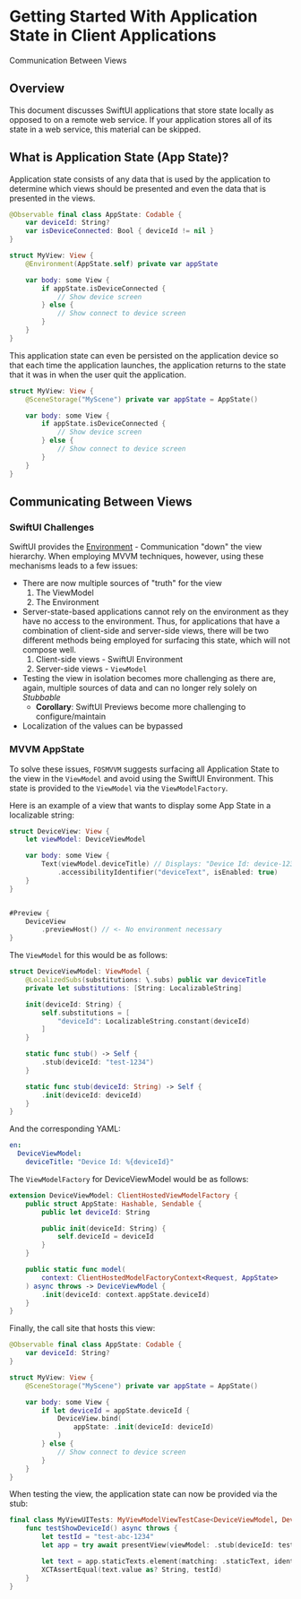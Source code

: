 # Getting Started With Application State in Client Applications

Communication Between Views

## Overview

This document discusses SwiftUI applications that store state locally as opposed to on a
remote web service.  If your application stores all of its state in a web service, this material
can be skipped.

## What is Application State (App State)?

Application state consists of any data that is used by the application to determine
which views should be presented and even the data that is presented in the views.

```swift
@Observable final class AppState: Codable {
    var deviceId: String?
    var isDeviceConnected: Bool { deviceId != nil }
}

struct MyView: View {
    @Environment(AppState.self) private var appState

    var body: some View {
        if appState.isDeviceConnected {
            // Show device screen
        } else {
            // Show connect to device screen
        }
    }
}
```

This application state can even be persisted on the application device so that
each time the application launches, the application returns to the state that it
was in when the user quit the application.

```swift
struct MyView: View {
    @SceneStorage("MyScene") private var appState = AppState()

    var body: some View {
        if appState.isDeviceConnected {
            // Show device screen
        } else {
            // Show connect to device screen
        }
    }
}
```

## Communicating Between Views

### SwiftUI Challenges

SwiftUI provides the  [Environment](https://developer.apple.com/documentation/swiftui/environment) - Communication "down" the view hierarchy.  When employing MVVM techniques, however, using these mechanisms leads to a few issues:

- There are now multiple sources of "truth" for the view
    1. The ViewModel
    1. The Environment
- Server-state-based applications cannot rely on the environment as they have no access to the environment.  Thus, for applications that have a combination of client-side and server-side views, there will be two different methods being employed for surfacing this state, which will not compose well.
    1. Client-side views - SwiftUI Environment
    1. Server-side views - ``ViewModel``
- Testing the view in isolation becomes more challenging as there are, again, multiple sources of data and can no longer rely solely on *Stubbable*
    - **Corollary**: SwiftUI Previews become more challenging to configure/maintain 
- Localization of the values can be bypassed

### MVVM AppState

To solve these issues, ``FOSMVVM`` suggests surfacing all Application State to the
view in the ``ViewModel`` and avoid using the SwiftUI Environment.  This state is
provided to the ``ViewModel`` via the ``ViewModelFactory``.

Here is an example of a view that wants to display some App State in a localizable
string:

```swift
struct DeviceView: View {
    let viewModel: DeviceViewModel

    var body: some View {
        Text(viewModel.deviceTitle) // Displays: "Device Id: device-123"
            .accessibilityIdentifier("deviceText", isEnabled: true)
    }
}


#Preview {
    DeviceView
        .previewHost() // <- No environment necessary
}
```

The ``ViewModel`` for this would be as follows:

```swift
struct DeviceViewModel: ViewModel {
    @LocalizedSubs(substitutions: \.subs) public var deviceTitle
    private let substitutions: [String: LocalizableString]

    init(deviceId: String) {
        self.substitutions = [
            "deviceId": LocalizableString.constant(deviceId)
        ]
    }

    static func stub() -> Self {
        .stub(deviceId: "test-1234")
    }

    static func stub(deviceId: String) -> Self {
        .init(deviceId: deviceId)
    }
}

```

And the corresponding YAML:

```yaml
en:
  DeviceViewModel:
    deviceTitle: "Device Id: %{deviceId}"
```

The ``ViewModelFactory`` for DeviceViewModel would be as follows:

```swift
extension DeviceViewModel: ClientHostedViewModelFactory {
    public struct AppState: Hashable, Sendable {
        public let deviceId: String

        public init(deviceId: String) {
            self.deviceId = deviceId
        }
    }

    public static func model(
        context: ClientHostedModelFactoryContext<Request, AppState>
    ) async throws -> DeviceViewModel {
        .init(deviceId: context.appState.deviceId)
    }
}
```

Finally, the call site that hosts this view:

```swift
@Observable final class AppState: Codable {
    var deviceId: String?
}

struct MyView: View {
    @SceneStorage("MyScene") private var appState = AppState()

    var body: some View {
        if let deviceId = appState.deviceId {
            DeviceView.bind(
                appState: .init(deviceId: deviceId)
            )
        } else {
            // Show connect to device screen
        }
    }
}
```

When testing the view, the application state can now be provided via the
stub:

```swift
final class MyViewUITests: MyViewModelViewTestCase<DeviceViewModel, DeviceViewModelStubOperations>, @unchecked Sendable {
    func testShowDeviceId() async throws {
        let testId = "test-abc-1234"
        let app = try await presentView(viewModel: .stub(deviceId: testId))

        let text = app.staticTexts.element(matching: .staticText, identifier: "deviceText")
        XCTAssertEqual(text.value as? String, testId)
    }
}
```

